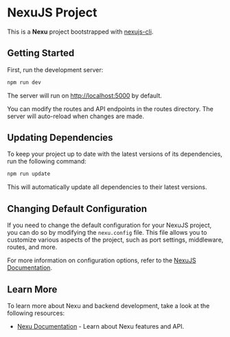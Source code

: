 # NexuJS Project

This is a **Nexu** project bootstrapped with [nexujs-cli]().

## Getting Started

First, run the development server:

```bash
npm run dev
```

The server will run on [http://localhost:5000](http://localhost:5000) by default.

You can modify the routes and API endpoints in the routes directory. The server will auto-reload when changes are made.

## Updating Dependencies

To keep your project up to date with the latest versions of its dependencies, run the following command:

```bash
npm run update
```

This will automatically update all dependencies to their latest versions.

## Changing Default Configuration

If you need to change the default configuration for your NexuJS project, you can do so by modifying the `nexu.config` file. This file allows you to customize various aspects of the project, such as port settings, middleware, routes, and more.

For more information on configuration options, refer to the [NexuJS Documentation](https://github.com/Kingrashy12/nexu/blob/main/packages/nexujs/README.md#configuration).

## Learn More

To learn more about Nexu and backend development, take a look at the following resources:

- [Nexu Documentation](https://github.com/Kingrashy12/nexu#readme) - Learn about Nexu features and API.
